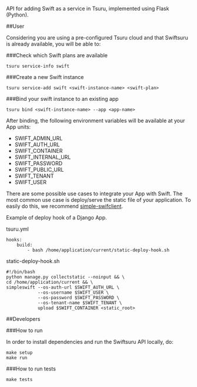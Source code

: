 API for adding Swift as a service in Tsuru, implemented using Flask (Python).

##User

Considering you are using a pre-configured Tsuru cloud and that Swiftsuru is already available, you will be able to:

###Check which Swift plans are available

	tsuru service-info swift

###Create a new Swift instance

	tsuru service-add swift <swift-instance-name> <swift-plan>

###Bind your swift instance to an existing app

	tsuru bind <swift-instance-name> --app <app-name>

After binding, the following environment variables will be available at your App units:

* SWIFT\_ADMIN\_URL
* SWIFT\_AUTH\_URL
* SWIFT\_CONTAINER
* SWIFT\_INTERNAL\_URL
* SWIFT\_PASSWORD
* SWIFT\_PUBLIC\_URL
* SWIFT\_TENANT
* SWIFT\_USER

There are some possible use cases to integrate your App with Swift. The most common use case is deploy/serve the static file of your application. To easily do this, we recommend [simple-swifclient](https://github.com/globocom/simple-swiftclient).

Example of deploy hook of a Django App.

tsuru.yml
```
hooks:
    build:
        - bash /home/application/current/static-deploy-hook.sh
```

static-deploy-hook.sh

```
#!/bin/bash
python manage.py collectstatic --noinput && \
cd /home/application/current && \
simpleswift --os-auth-url $SWIFT_AUTH_URL \
            --os-username $SWIFT_USER \
            --os-password $SWIFT_PASSWORD \
            --os-tenant-name $SWIFT_TENANT \
            upload $SWIFT_CONTAINER <static_root>
```

##Developers

###How to run


In order to install dependencies and run the Swiftsuru API locally, do:

```
make setup
make run
```

###How to run tests

    make tests
